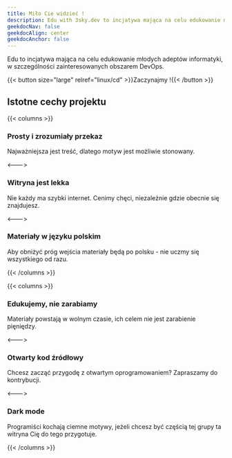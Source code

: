 ```yaml
---
title: Miło Cie widzieć !
description: Edu with 3sky.dev to incjatywa mająca na celu edukowanie młodych adeptów informatyki szczególnie zainteresowanych obszarem DevOps.
geekdocNav: false
geekdocAlign: center
geekdocAnchor: false
---
```


<!-- markdownlint-capture -->
<!-- markdownlint-disable MD033 -->

<!-- <span class="badge-placeholder">[![Build Status](https://img.shields.io/drone/build/thegeeklab/hugo-geekdoc?logo=drone&server=https%3A%2F%2Fdrone.thegeeklab.de)](https://drone.thegeeklab.de/thegeeklab/hugo-geekdoc)</span>
 <span class="badge-placeholder">[![Hugo Version](https://img.shields.io/badge/hugo-0.83-blue.svg)](https://gohugo.io)</span>
 <span class="badge-placeholder">[![GitHub release](https://img.shields.io/github/v/release/thegeeklab/hugo-geekdoc)](https://github.com/thegeeklab/hugo-geekdoc/releases/latest)</span>
 <span class="badge-placeholder">[![GitHub contributors](https://img.shields.io/github/contributors/thegeeklab/hugo-geekdoc)](https://github.com/thegeeklab/hugo-geekdoc/graphs/contributors)</span>
 <span class="badge-placeholder">[![License: MIT](https://img.shields.io/github/license/thegeeklab/hugo-geekdoc)](https://github.com/thegeeklab/hugo-geekdoc/blob/main/LICENSE)</span>
-->

<!-- markdownlint-restore -->

Edu to incjatywa mająca na celu edukowanie młodych adeptów informatyki, w szczególności zainteresowanych obszarem DevOps. 

{{< button size="large" relref="linux/cd" >}}Zaczynajmy !{{< /button >}}

## Istotne cechy projektu

{{< columns >}}

### Prosty i zrozumiały przekaz

Najważniejsza jest treść, dlatego motyw jest możliwie stonowany.

<--->

### Witryna jest lekka

Nie każdy ma szybki internet. Cenimy chęci, niezależnie gdzie obecnie się znajdujesz.

<--->

### Materiały w języku polskim

Aby obniżyć próg wejścia materiały będą po polsku - nie uczmy się wszystkiego od razu.

{{< /columns >}}

{{< columns >}}

### Edukujemy, nie zarabiamy

Materiały powstają w wolnym czasie, ich celem nie jest zarabienie pięniędzy.

<--->

### Otwarty kod źródłowy

Chcesz zacząć przygodę z otwartym oprogramowaniem? Zapraszamy do kontrybucji.

<--->

### Dark mode

Programiści kochają ciemne motywy, jeżeli chcesz być częścią tej grupy ta witryna Cię do tego przygotuje.

{{< /columns >}}

